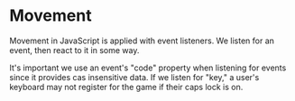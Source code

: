 # Movement

Movement in JavaScript is applied with event listeners. We listen for an event, then react to it in some way.

It's important we use an event's "code" property when listening for events since it provides cas insensitive data. If we listen for "key," a user's keyboard may not register for the game if their caps lock is on.
